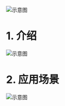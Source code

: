 ![示意图](https://upload-images.jianshu.io/upload_images/944365-c27e1286c5e94027.png?imageMogr2/auto-orient/strip%7CimageView2/2/w/1240)

# 1. 介绍
![示意图](http://upload-images.jianshu.io/upload_images/944365-69355ced2bfaedee.png?imageMogr2/auto-orient/strip%7CimageView2/2/w/1240)


# 2. 应用场景
![示意图](http://upload-images.jianshu.io/upload_images/944365-5375dd400689b4a6.png?imageMogr2/auto-orient/strip%7CimageView2/2/w/1240)